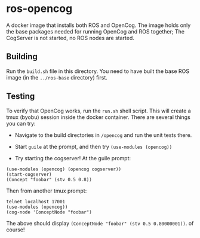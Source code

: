 ros-opencog
============

A docker image that installs both ROS and OpenCog.  The image holds
only the base packages needed for running OpenCog and ROS together;
The CogServer is not started, no ROS nodes are started.

## Building

Run the `build.sh` file in this directory.  You need to have built
the base ROS image (in the `../ros-base` directory) first.

## Testing
To verify that OpenCog works, run the `run.sh` shell script.
This will create a tmux (byobu) session inside the docker container.
There are several things you can try:

* Navigate to the build directories in `/opencog` and run the unit
  tests there.

* Start `guile` at the prompt, and then try `(use-modules (opencog))`

* Try starting the cogserver! At the guile prompt:
```
(use-modules (opencog) (opencog cogserver))
(start-cogserver)
(Concept "foobar" (stv 0.5 0.8))
```
Then from another tmux prompt:
```
telnet localhost 17001
(use-modules (opencog))
(cog-node 'ConceptNode "foobar")
```
The above should display `(ConceptNode "foobar" (stv 0.5 0.80000001))`.
of course!
